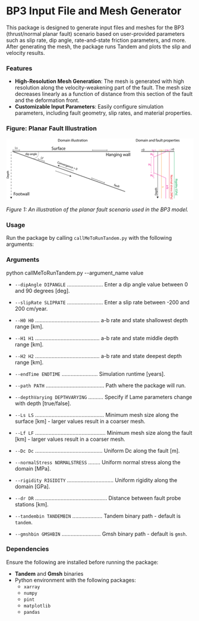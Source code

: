 # BP3 Input File and Mesh Generator

This package is designed to generate input files and meshes for the BP3 (thrust/normal planar fault) scenario based on user-provided parameters such as slip rate, dip angle, rate-and-state friction parameters, and more. After generating the mesh, the package runs Tandem and plots the slip and velocity results.

### Features

- **High-Resolution Mesh Generation**: The mesh is generated with high resolution along the velocity-weakening part of the fault. The mesh size decreases linearly as a function of distance from this section of the fault and the deformation front.
- **Customizable Input Parameters**: Easily configure simulation parameters, including fault geometry, slip rates, and material properties.

### Figure: Planar Fault Illustration

![Illustration for Planar Fault](pics/Illustration_for_planar_fault.png)

*Figure 1: An illustration of the planar fault scenario used in the BP3 model.*


### Usage

Run the package by calling `callMeToRunTandem.py` with the following arguments:

### Arguments

python callMeToRunTandem.py --argument_name value

- `--dipAngle DIPANGLE` ........................ Enter a dip angle value between 0 and 90 degrees [deg].

- `--slipRate SLIPRATE` ........................ Enter a slip rate between -200 and 200 cm/year.

- `--H0 H0` ........................................... a-b rate and state shallowest depth range [km].

- `--H1 H1` ........................................... a-b rate and state middle depth range [km].

- `--H2 H2` ........................................... a-b rate and state deepest depth range [km].

- `--endTime ENDTIME` ........................ Simulation runtime [years].

- `--path PATH` ....................................... Path where the package will run.

- `--depthVarying DEPTHVARYING` .......... Specify if Lame parameters change with depth [true/false].

- `--Ls LS` .............................................. Minimum mesh size along the surface [km] - larger values result in a coarser mesh.

- `--Lf LF` ............................................... Minimum mesh size along the fault [km] - larger values result in a coarser mesh.

- `--Dc Dc` ............................................. Uniform Dc along the fault [m].

- `--normalStress NORMALSTRESS` ........ Uniform normal stress along the domain [MPa].

- `--rigidity RIGIDITY` ............................... Uniform rigidity along the domain [GPa].

- `--dr DR` ................................................ Distance between fault probe stations [km].

- `--tandembin TANDEMBIN` .................... Tandem binary path - default is `tandem`.

- `--gmshbin GMSHBIN` .......................... Gmsh binary path - default is `gmsh`.

### Dependencies

Ensure the following are installed before running the package:

- **Tandem** and **Gmsh** binaries
- Python environment with the following packages:
  - `xarray`
  - `numpy`
  - `pint`
  - `matplotlib`
  - `pandas`

